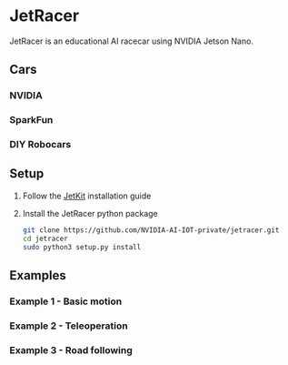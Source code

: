 # JetRacer

JetRacer is an educational AI racecar using NVIDIA Jetson Nano.

## Cars

### NVIDIA
### SparkFun
### DIY Robocars

## Setup

1. Follow the [JetKit](#) installation guide

2. Install the JetRacer python package

    ```bash
    git clone https://github.com/NVIDIA-AI-IOT-private/jetracer.git
    cd jetracer
    sudo python3 setup.py install
    ```

## Examples

### Example 1 - Basic motion

### Example 2 - Teleoperation

### Example 3 - Road following
